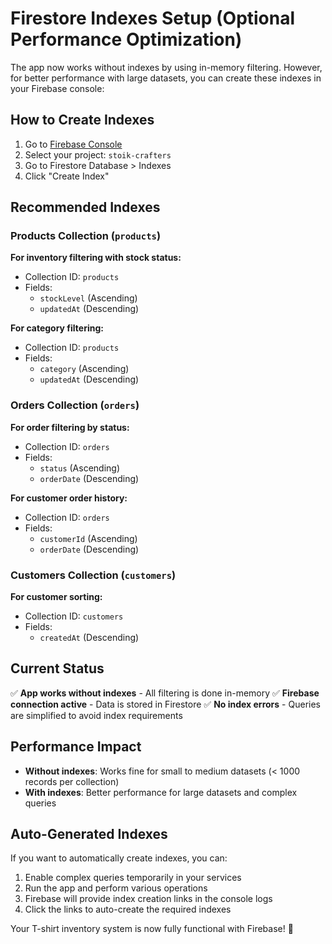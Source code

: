 # Firestore Indexes Setup (Optional Performance Optimization)

The app now works without indexes by using in-memory filtering. However, for better performance with large datasets, you can create these indexes in your Firebase console:

## How to Create Indexes

1. Go to [Firebase Console](https://console.firebase.google.com)
2. Select your project: `stoik-crafters`
3. Go to Firestore Database > Indexes
4. Click "Create Index"

## Recommended Indexes

### Products Collection (`products`)

**For inventory filtering with stock status:**

- Collection ID: `products`
- Fields:
  - `stockLevel` (Ascending)
  - `updatedAt` (Descending)

**For category filtering:**

- Collection ID: `products`
- Fields:
  - `category` (Ascending)
  - `updatedAt` (Descending)

### Orders Collection (`orders`)

**For order filtering by status:**

- Collection ID: `orders`
- Fields:
  - `status` (Ascending)
  - `orderDate` (Descending)

**For customer order history:**

- Collection ID: `orders`
- Fields:
  - `customerId` (Ascending)
  - `orderDate` (Descending)

### Customers Collection (`customers`)

**For customer sorting:**

- Collection ID: `customers`
- Fields:
  - `createdAt` (Descending)

## Current Status

✅ **App works without indexes** - All filtering is done in-memory
✅ **Firebase connection active** - Data is stored in Firestore
✅ **No index errors** - Queries are simplified to avoid index requirements

## Performance Impact

- **Without indexes**: Works fine for small to medium datasets (< 1000 records per collection)
- **With indexes**: Better performance for large datasets and complex queries

## Auto-Generated Indexes

If you want to automatically create indexes, you can:

1. Enable complex queries temporarily in your services
2. Run the app and perform various operations
3. Firebase will provide index creation links in the console logs
4. Click the links to auto-create the required indexes

Your T-shirt inventory system is now fully functional with Firebase! 🚀
